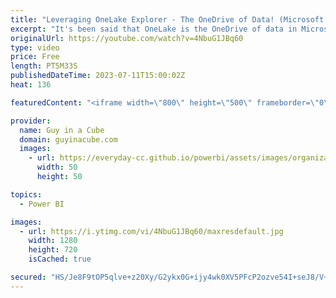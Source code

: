 ```yaml
---
title: "Leveraging OneLake Explorer - The OneDrive of Data! (Microsoft Fabric)"
excerpt: "It's been said that OneLake is the OneDrive of data in Microsoft Fabric! OneLake Explorer makes that even more so. Patrick walks you through how this works and how you can leverage it today!  OneLake File Explorer https://learn.microsoft.com/fabric/onelake/onelake-file-explorer  📢 Become a member: https://guyinacu.be/membership"
originalUrl: https://youtube.com/watch?v=4NbuG1JBq60
type: video
price: Free
length: PT5M33S
publishedDateTime: 2023-07-11T15:00:02Z
heat: 136

featuredContent: "<iframe width=\"800\" height=\"500\" frameborder=\"0\" src=\"https://www.youtube.com/embed/4NbuG1JBq60\" allow=\"accelerometer; autoplay; encrypted-media; gyroscope; picture-in-picture\" allowfullscreen></iframe>"

provider:
  name: Guy in a Cube
  domain: guyinacube.com
  images:
    - url: https://everyday-cc.github.io/powerbi/assets/images/organizations/guyinacube.com-50x50.jpg
      width: 50
      height: 50

topics:
  - Power BI

images:
  - url: https://i.ytimg.com/vi/4NbuG1JBq60/maxresdefault.jpg
    width: 1280
    height: 720
    isCached: true

secured: "HS/Je8F9tOP5qlve+z20Xy/G2ykx0G+ijy4wk0XV5PFcP2ozve54I+seJ8/V+4Th64OgvW2zKI6d42Jy0rnxKPFxYoMaTo+V+KkmVKXyZoKTVBFGIiPf+voQm1vMxAUaOWzvYWgRzFTrtj0+vIJ6QXXlMRDlbOb8MO/8BUjAFxHgrciTuuaQnXmW0k19+I1CUg0YDUUs2k9LSYFEr4MUas4cGTzowAWlV6l3HRvORsnRAkhegZ6mXwSa+p4kBoymP7dtHsgsVja98HOOGNgEufX5VUouOFw3e6bpGTMhXGwiW209HIEIkkAu431vefNGVfbjtUHE5vzfsKijWClc6wYRGlY+l+BoPhESsjvfVDSeNJ7Y1MWTB6DN4J57RUoPxlGplHpsdehRvo7/QCg/tlgeYXZ2nc9+Wso6dUgU6es=;HyBl6B+n6R6T94fbT2iZHg=="
---
```


